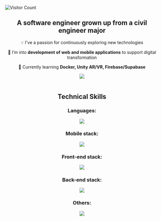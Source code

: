 ![Visitor Count](https://visitor-badge.laobi.icu/badge?page_id=MiguelG97.MiguelG97)



<h2 align="center">A software engineer grown up from a civil engineer major</h2>
<div align="center">
 
 :bulb:  I've a passion for continuously exploring new technologies
 
 💬 I’m into **development of web and mobile applications** to support digital transformation 

🌱 Currently learning **Docker, Unity AR/VR, Firebase/Supabase**

 </div>
<div align="center"> 
  <a href="https://www.linkedin.com/in/miguelgutierrezt" target="_blank">
    <img src="https://img.shields.io/badge/LinkedIn-0077B5?style=for-the-badge&logo=linkedin&logoColor=white" target="_blank" />
  </a>
</div>

<br/>

<h2 align="center">Technical Skills</h2>
<div align="center">
  <h3>Languages: </h3>
    <img src="https://skillicons.dev/icons?i=typescript,javascript,dart,swift,cs,python" />
 <h3>Mobile stack: </h3>
   <img src="https://skillicons.dev/icons?i=flutter,swift" />
  <h3>Front-end stack: </h3>
    <img src="https://skillicons.dev/icons?i=react,mui,tailwind,nextjs,threejs,redux" />
  <h3>Back-end stack: </h3>
  <img src="https://skillicons.dev/icons?i=nodejs,nestjs,firebase,mongodb,postgresql,aws,azure" />
   <h3>Others: </h3>
  <img src="https://skillicons.dev/icons?i=graphql,docker" />
</div>
